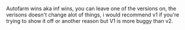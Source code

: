 Autofarm wins aka inf wins, you can leave one of the versions on, the verisons doesn't change alot of things, i would recommend v1 if you're trying to show it off or another reason but V1 is more buggy than v2.
